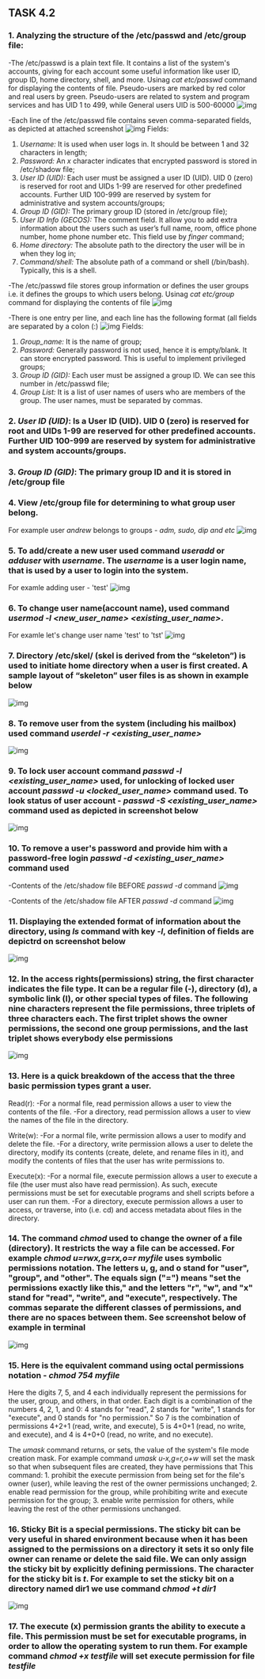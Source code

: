 ## TASK 4.2


### 1. Analyzing the structure of the /etc/passwd and /etc/group file:

-The /etc/passwd is a plain text file. It contains a list of the system's accounts, giving for each account some useful information like user ID, group ID, home directory, shell, and more. Usinag *cat etc/passwd* command for displaying the contents of file. Pseudo-users are marked by red color and real users by green. Pseudo-users are related to system and program services and has UID 1 to 499, while General users UID is 500-60000
![img](images/lx01.jpg)

-Each line of the /etc/passwd file contains seven comma-separated fields, as depicted at attached screenshot
![img](images/pwd.jpg)
Fields:
1. *Username:* It is used when user logs in. It should be between 1 and 32 characters in length;
2. *Password:* An *x* character indicates that encrypted password is stored in /etc/shadow file;
3. *User ID (UID):* Each user must be assigned a user ID (UID). UID 0 (zero) is reserved for root and UIDs 1-99 are reserved for other predefined accounts. Further UID 100-999 are reserved by system for administrative and system accounts/groups;
4. *Group ID (GID):* The primary group ID (stored in /etc/group file);
5. *User ID Info (GECOS):* The comment field. It allow you to add extra information about the users such as user’s full name, room, office phone number, home phone number etc. This field use by *finger* command;
6. *Home directory:* The absolute path to the directory the user will be in when they log in;
7. *Command/shell:* The absolute path of a command or shell (/bin/bash). Typically, this is a shell.

-The /etc/passwd file stores group information or defines the user groups i.e. it defines the groups to which users belong. Usinag *cat etc/group* command for displaying the contents of file 
![img](images/lx02.jpg)

-There is one entry per line, and each line has the following format (all fields are separated by a colon (:)
![img](images/grp.jpg)
Fields:
1. *Group_name:* It is the name of group;
2. *Password:* Generally password is not used, hence it is empty/blank. It can store encrypted password. This is useful to implement privileged groups;
3. *Group ID (GID):* Each user must be assigned a group ID. We can see this number in /etc/passwd file;
4. *Group List:* It is a list of user names of users who are members of the group. The user names, must be separated by commas.


### 2. *User ID (UID)*: Is a User ID (UID). UID 0 (zero) is reserved for root and UIDs 1-99 are reserved for other predefined accounts. Further UID 100-999 are reserved by system for administrative and system accounts/groups.


### 3. *Group ID (GID)*: The primary group ID and it is stored in /etc/group file


### 4. View /etc/group file for determining to what group user belong.
For example user *andrew* belongs to groups - *adm, sudo, dip and etc*
![img](images/lx03.jpg)


### 5. To add/create a new user used command *useradd* or *adduser* with *username*. The *username* is a user login name, that is used by a user to login into the system.
For examle adding user - 'test'
![img](images/lx04.jpg)


### 6. To change user name(account name), used command *usermod -l <new_user_name> <existing_user_name>*.
For examle let's change user name 'test' to 'tst'
![img](images/lx05.jpg)


### 7. Directory /etc/skel/ (skel is derived from the “skeleton”) is used to initiate home directory when a user is first created. A sample layout of “skeleton” user files is as shown in example below
![img](images/lx06.jpg)


### 8. To remove user from the system (including his mailbox) used command *userdel -r <existing_user_name>*
![img](images/lx07.jpg)


### 9. To lock user account command *passwd -l <existing_user_name>* used, for unlocking of locked user account *passwd -u <locked_user_name>* command used. To look status of user account - *passwd -S <existing_user_name>* command used as depicted in screenshot below
![img](images/lx08.jpg)


### 10. To remove a user's password and provide him with a password-free login *passwd -d <existing_user_name>* command used
-Contents of the /etc/shadow file BEFORE *passwd -d* command
![img](images/lx09.jpg)

-Contents of the /etc/shadow file AFTER *passwd -d* command
![img](images/lx10.jpg)


### 11. Displaying the extended format of information about the directory, using *ls* command with key *-l*, definition of fields are depictrd on screenshot below
![img](images/lx11.jpg)


### 12. In the access rights(permissions) string, the first character indicates the file type. It can be a regular file (-), directory (d), a symbolic link (l), or other special types of files. The following nine characters represent the file permissions, three triplets of three characters each. The first triplet shows the owner permissions, the second one group permissions, and the last triplet shows everybody else permissions
![img](images/lx12.jpg)


### 13. Here is a quick breakdown of the access that the three basic permission types grant a user.
  Read(r):
  -For a normal file, read permission allows a user to view the contents of the file.
  -For a directory, read permission allows a user to view the names of the file in the directory.

  Write(w):
  -For a normal file, write permission allows a user to modify and delete the file.
  -For a directory, write permission allows a user to delete the directory, modify its contents (create, delete, and rename files in it), and modify the contents of files that the user has write permissions to.

  Execute(x):
  -For a normal file, execute permission allows a user to execute a file (the user must also have read permission). As such, execute permissions must be set for executable programs and shell scripts before a user can run them.
  -For a directory, execute permission allows a user to access, or traverse, into (i.e. cd) and access metadata about files in the directory.


### 14. The command *chmod* used to change the owner of a file (directory). It restricts the way a file can be accessed. For example *chmod u=rwx,g=rx,o=r myfile* uses symbolic permissions notation. The letters u, g, and o stand for "user", "group", and "other". The equals sign ("=") means "set the permissions exactly like this," and the letters "r", "w", and "x" stand for "read", "write", and "execute", respectively. The commas separate the different classes of permissions, and there are no spaces between them. See screenshot below of example in terminal
![img](images/lx13.jpg)


### 15. Here is the equivalent command using octal permissions notation - *chmod 754 myfile*
Here the digits 7, 5, and 4 each individually represent the permissions for the user, group, and others, in that order. Each digit is a combination of the numbers 4, 2, 1, and 0:
    4 stands for "read",
    2 stands for "write",
    1 stands for "execute", and
    0 stands for "no permission."
So 7 is the combination of permissions 4+2+1 (read, write, and execute), 5 is 4+0+1 (read, no write, and execute), and 4 is 4+0+0 (read, no write, and no execute).

The *umask* command returns, or sets, the value of the system's file mode creation mask. For example command *umask u-x,g=r,o+w* will set the mask so that when subsequent files are created, they have permissions that This command:
    1. prohibit the execute permission from being set for the file's owner (user), while leaving the rest of the owner permissions unchanged;
    2. enable read permission for the group, while prohibiting write and execute permission for the group;
    3. enable write permission for others, while leaving the rest of the other permissions unchanged.


### 16. Sticky Bit is a special permissions. The sticky bit can be very useful in shared environment because when it has been assigned to the permissions on a directory it sets it so only file owner can rename or delete the said file. We can only assign the sticky bit by explicitly defining permissions. The character for the sticky bit is *t*. For example to set the sticky bit on a directory named dir1 we use command *chmod +t dir1*
![img](images/lx14.jpg)


### 17. The execute (x) permission grants the ability to execute a file. This permission must be set for executable programs, in order to allow the operating system to run them. For example command *chmod +x testfile* will set execute permission for file *testfile*